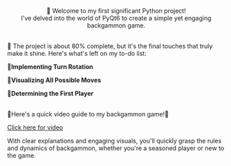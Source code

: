 <div align = "center">🎲 Welcome to my first significant Python project!</br> I've delved into the world of PyQt6 to create a simple yet engaging backgammon game.</div>
<br>

<p>🚧 The project is about 80% complete, but it's the final touches that truly make it shine. Here's what's left on my to-do list:</p>

🔧<b>Implementing Turn Rotation</b>

🏁<b>Visualizing All Possible Moves</b> 

🎲<b>Determining the First Player</b>

</br>

<div alight = "center"> 🎥Here's a quick video guide to my backgammon game!🎥</div>

[Click here for video](https://youtu.be/bGbWQd3Wc18)


<div alight = "center">With clear explanations and engaging visuals, you'll quickly grasp the rules and dynamics of backgammon, whether you're a seasoned player or new to the game.</div>
